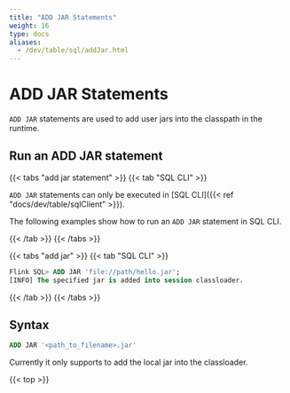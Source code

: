 ```yaml
---
title: "ADD JAR Statements"
weight: 16
type: docs
aliases:
  - /dev/table/sql/addJar.html
---
```

<!--
Licensed to the Apache Software Foundation (ASF) under one
or more contributor license agreements.  See the NOTICE file
distributed with this work for additional information
regarding copyright ownership.  The ASF licenses this file
to you under the Apache License, Version 2.0 (the
"License"); you may not use this file except in compliance
with the License.  You may obtain a copy of the License at

  http://www.apache.org/licenses/LICENSE-2.0

Unless required by applicable law or agreed to in writing,
software distributed under the License is distributed on an
"AS IS" BASIS, WITHOUT WARRANTIES OR CONDITIONS OF ANY
KIND, either express or implied.  See the License for the
specific language governing permissions and limitations
under the License.
-->

# ADD JAR Statements

`ADD JAR` statements are used to add user jars into the classpath in the runtime.

## Run an ADD JAR statement

{{< tabs "add jar statement" >}}
{{< tab "SQL CLI" >}}

`ADD JAR` statements can only be executed in [SQL CLI]({{< ref "docs/dev/table/sqlClient" >}}).

The following examples show how to run an `ADD JAR` statement in SQL CLI.

{{< /tab >}}
{{< /tabs >}}

{{< tabs "add jar" >}}
{{< tab "SQL CLI" >}}
```sql
Flink SQL> ADD JAR 'file://path/hello.jar';
[INFO] The specified jar is added into session classloader.
```
{{< /tab >}}
{{< /tabs >}}

## Syntax

```sql
ADD JAR '<path_to_filename>.jar'
```

Currently it only supports to add the local jar into the classloader.

{{< top >}}
